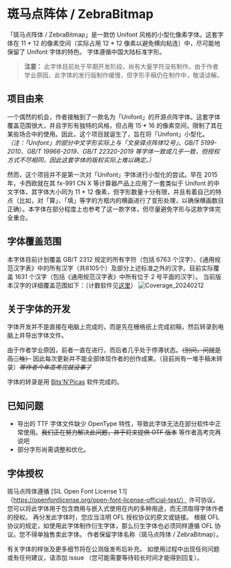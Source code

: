 # 斑马点阵体 / ZebraBitmap
「斑马点阵体 / ZebraBitmap」是一款仿 Unifont 风格的小型化像素字体。这套字体在 11 * 12 的像素空间（实际占用 12 * 12 像素以避免横向粘连）中，尽可能地保留了 Unifont 字体的特色。
字体遵循中国大陆标准字形。
> **注意：** 此字体目前处于早期开发阶段，尚有大量字符没有制作。由于作者学业原因，此字体的发行版制作缓慢，但字形手稿仍在制作中，敬请谅解。

## 项目由来
一个偶然的机会，作者接触到了一款名为「Unifont」的开源点阵字体。这套字体覆盖范围很大，并且字形有独特的风格，但占用 15 * 16 的像素空间，限制了其在某些场合中的使用。因此，这个项目就诞生了，旨在将「Unifont」小型化。
*（注：「Unifont」的部分中文字形实际上与「文泉驿点阵体12号」、GB/T 5199-2010、GB/T 19966-2019、GB/T 22320-2019 等字体一致或几乎一致，但授权方式不尽相同，因此这套字体的版权实际上难以确定。）*

然而，这个项目并不是第一次对「Unifont」字体进行小型化的尝试。早在 2015 年，卡西欧就在其 fx-991 CN X 等计算器产品上应用了一套类似于 Unifont 的中文字体，其字体大小同为 11 * 12 像素，但字形数量十分有限，并且有着自己的特点（比如，对「算」、「填」等字的方框内的横画进行了变形处理，以确保横画数目正确）。本字体在部分程度上也参考了这一款字体，但尽量避免字形与这款字体完全重合。

## 字体覆盖范围
本字体目前计划覆盖 GB/T 2312 规定的所有字符（包括 6763 个汉字）、《通用规范汉字表》中的所有汉字（共8105个）及部分上述标准之外的汉字。目前实际覆盖 1631 个汉字（包括《通用规范汉字表》中所有位于 2 号平面的汉字）。
当前版本汉字的详细覆盖范围如下：（计数软件见[这里](https://github.com/NightFurySL2001/CJK-character-count)）
![Coverage_20240212](https://github.com/Astro-2539/ZebraBitmap/assets/151385587/08143eb9-59c8-47ce-9c1c-57e20ed6ff95)



## 关于字体的开发
字体开发并不是直接在电脑上完成的，而是先在栅格纸上完成初稿，然后转录到电脑上并导出字体文件。

由于作者学业原因，前者一直在进行，而后者几乎处于停滞状态。~~（别问，问就是高三牲）~~ 因此每次更新并不能全部体现作者的创作成果。（目前尚有一堆手稿未转录）*~~等作者今年高考完就没事了~~* 

字体的转录是用 [Bits'N'Picas](https://github.com/kreativekorp/bitsnpicas) 软件完成的。

## 已知问题
 - 导出的 TTF 字体文件缺少 OpenType 特性，导致此字体无法在部分软件中正常使用。~~我们正在努力解决此问题，并于将来提供 OTF 版本~~ 等作者高考完再说吧
 - 部分字形尚需调整和优化。

## 字体授权
斑马点阵体遵循 [SIL Open Font License 1.1]（https://openfontlicense.org/open-font-license-official-text/） 许可协议。您可以将此字体用于包含商用与嵌入式使用在内的多种用途，而无须取得字体作者的授权。
再分发此字体时，您应当注明 OFL 授权协议的原文或链接。
根据 OFL 协议的规定，如使用此字体制作衍生字体，那么衍生字体也必须同样遵循 OFL 协议。您不得单独售卖此字体。
作者保留字体名称（斑马点阵体 / ZebraBitmap）。

有关字体的样张及更多细节将在公测版发布后补充。
如使用过程中出现任何问题或有任何建议，请添加 issue （您可能需要等待较长时间才能得到回复）。
